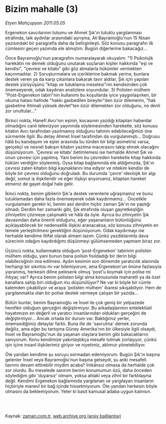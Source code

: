 # Bizim mahalle (3)

*Etyen Mahçupyan 2011.05.05*

<td class="columnist-detail">
<p>Ergenekon savcılarının tutumu ve Ahmet Şık'ın tutuklu yargılanması etrafında, laik aydınlar arasındaki ayrışma, Ali Bayramoğlu'nun 15 Nisan yazısındaki bir paragrafla daha da belirginleşti. Söz konusu paragrafın ilk cümlesini geçen yazımda ele almıştım. Bugün diğerlerine bakacağız...</p>
<p>
<div id="haberMetinDiv">
<p>Önce Bayramoğlu'nun paragrafını numaralayarak okuyalım: "1) Psikolojik harekâtın ne demek olduğunu unutarak suçlanan kişiler hakkında "eşi ve kendisi", "çevresi ve kitabı" gibi göz atmalarla hükümler vermekten kaçınmadılar. 2) Soruşturmalara ve içeriklerine bakmak yerine, bunlara destek veren ya da karşı çıkanlara bakarak tavır aldılar, Şık için yapılan destek yürüyüşünü "kitap ve tutuklama meselesi"nin kendisinden çok önemseyerek, odak kaydıran analizlere soyundular. 3) Polisten mülhem "Post-Ergenekon tabiri"nin kullanımı bu koşullarda iyice yaygınlaşırken, bir okuma hatası halinde "hakkı gasbedilen bireyler"den özür dilemenin, "hak gasbetme ihtimali yüksek devlet"ten özür dilemekten zor olduğunu, ne denli zor unuttular..."
<p>Birinci nokta, Hanefi Avcı'nın eşinin, kocasının yazdığı kitaptan haberdar olmadığını canlı televizyon yayınında söylemesinden hareketle, söz konusu kitabın Avcı tarafından yazılmamış olduğunu tahmin edebileceğimizi öne sürmemle ilgili. Bu detay Ahmet İnsel tarafından da vurgulanmıştı... Doğrusu hâlâ bu kanıdayım ve eşler arasında bu türden bir bilgi asimetrisi varsa, gerçekçi ve nesnel bakışın kitabın yazılma macerasını takip etmek olacağını düşünüyorum. 'Çevresi ve kitabı' betimlemesi ise herhalde Ahmet Şık ve onun çevresi için yapılmış. Yani benim bu çevreden hareketle kitap hakkında hüküm verdiğim söylenmiş. Oysa kitap bağlamında ele aldığımızda, Şık'ın çevresi zaten kitabın bilgi kaynaklarını ima ediyor ve nitekim kendisi de böyle bir çevresi olduğunu doğruladı. Bu durumda 'çevre' ideolojik bir algı değil, somut iş ilişkileridir ve eğer ilişkiyi arıyorsanız, kitaptan hareket etmeniz de gayet doğal hale gelir.
<p>İkinci nokta, benim gibilerin Şık'a destek verenlerle uğraşmamız ve bunu tutuklamadan daha fazla önemseyerek odak kaydırmamız... Öncelikle vurgulamam gerekir ki, benim asıl derdim hiçbir zaman Şık'ın ne yaptığı olmadı. Derdim her zamanki gibi, Şık etrafında oluşan gayretkeşliğin zihniyetini çözmeye çalışmaktı ve hâlâ da öyle. Ayrıca bu zihniyetin Şık davasından daha önemli olduğunu, eğer yaşananların bütünlüğünü açıklayabilecek bir nedensellik ilişkisi aranacaksa, söz konusu zihniyetin en temele yerleştirilmesi gerektiğini düşünüyorum. Odak kaydırmayı ise herhalde kendime iltifat olarak almam lazım. Çünkü yazdıklarımla dava sürecinin odağını kaydırdığımı düşünmeyi gülümsemeden yapmam biraz zor.
<p>Üçüncü nokta, kullanmakta olduğum 'post-Ergenekon' tabirinin polisten mülhem olduğu, yani bunun bana polisin fısıldadığı bir derin bilgi olabileceğinin ima edilmesi. Aydın kesimin son dönemde yaratıcılık alanında herhangi bir sıkıntısı mı var bilemiyorum, ama Ergenekon'un önüne fazlasıyla yıpranmış, herkesin diline pelesenk olmuş 'post'u koymak için polise mi ihtiyaç var? Ayrıca benim polisten bilgi alma konusunda maharetli ya da özel kanallara sahip biri olduğum mu düşünülüyor? Ne var ki böyle bir cümle kalemden çıkabiliyor ve araya 'polisten mülhem' ibaresi sıkışabiliyor. Hem de yargılanmakta olan bir polise destek vermeye çalışan bir yazıda...
<p>Bütün bunlar, benim Bayramoğlu ve İnsel ile çok geniş bir yelpazede hemfikir olduğum gerçeğini değiştirmiyor. Bu arkadaşlarımın entelektüel hayatımızın en değerli ve yaratıcı insanlarından oldukları gerçeğini de değiştirmiyor... Ancak ortada bir durum var. Baktığımız yerler, önemsediğimiz detaylar farklı. Buna ille de 'savrulma' demek zorunda değiliz, ama eğer bu tartışma Güney Amerika'nın bir ülkesiyle ilgili olsaydı, İnsel ve Bayramoğlu'nun da yaşanan olaylara benim gibi bakacaklarını sanıyorum. Konu kendimize yakınlaştıkça mesafe tutmak zorlaşıyor, çünkü işin içine insanî ilişkilerimiz giriyor ve niyetimiz, aklımızı yönetebiliyor.
<p>Öte yandan kendime şu soruyu sormadan edemiyorum: Bugün Şık'ın başına gelenler İnsel veya Bayramoğlu'nun başına gelseydi, şu anki mesafeli tavrımı devam ettirebilir miydim acaba? İmkânsız olmasa da herhalde çok zor olurdu. Bu meselede sanırım benim konumumun özü, daha önceden söylediğim gibi 'duyarsız' olmam, yoksa ahlakî veya zihnî bir farklılaşma değil. Kendimi Ergenekon bağlamında yargılanan ve yargılayan insanların hiçbiriyle manevî bir bağ içinde hissetmiyorum. Öte yandan herkesin böyle olmasını da beklemiyorum. Yeter ki basit kamusal adaba uygun kalınsın. </p></p></p></p></p></p></div>
</p>


<p><br>
		 </br></p></td>

Kaynak: [zaman.com.tr](http://zaman.com.tr/yazar.do?yazino=1130153), [web.archive.org (arşiv bağlantısı)](http://web.archive.org/web/20110728165404/http://www.zaman.com.tr:80/yazar.do?yazino=1130153)
